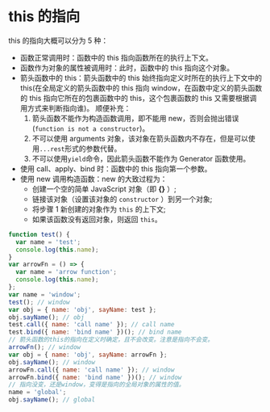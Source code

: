 # this 的指向

this 的指向大概可以分为 5 种：

- 函数正常调用时：函数中的 this 指向函数所在的执行上下文。
- 函数作为对象的属性被调用时：此时，函数中的 this 指向这个对象。
- 箭头函数中的 this：箭头函数中的 this 始终指向定义时所在的执行上下文中的 this(在全局定义的箭头函数中的 this 指向 window，在函数中定义的箭头函数的 this 指向它所在的包裹函数中的 this，这个包裹函数的 this 又需要根据调用方式来判断指向谁)。
  顺便补充：
  1. 箭头函数不能作为构造函数调用，即不能用 new，否则会抛出错误(`function is not a constructor`)。
  2. 不可以使用 arguments 对象，该对象在箭头函数内不存在，但是可以使用`...rest`形式的参数代替。
  3. 不可以使用`yield`命令，因此箭头函数不能作为 Generator 函数使用。
- 使用 call、apply、bind 时：函数中的 this 指向第一个参数。
- 使用 new 调用构造函数：new 的大致过程为：
  - 创建一个空的简单 JavaScript 对象（即 **{}** ）;
  - 链接该对象（设置该对象的 `constructor` ）到另一个对象;
  - 将步骤 1 新创建的对象作为 `this` 的上下文;
  - 如果该函数没有返回对象，则返回 `this`。

```js
function test() {
  var name = 'test';
  console.log(this.name);
}
var arrowFn = () => {
  var name = 'arrow function';
  console.log(this.name);
};
var name = 'window';
test(); // window
var obj = { name: 'obj', sayName: test };
obj.sayName(); // obj
test.call({ name: 'call name' }); // call name
test.bind({ name: 'bind name' })(); // bind name
// 箭头函数的this的指向在定义时确定，且不会改变。注意是指向不会变。
arrowFn(); // window
var obj = { name: 'obj', sayName: arrowFn };
obj.sayName(); // window
arrowFn.call({ name: 'call name' }); // window
arrowFn.bind({ name: 'bind name' })(); // window
// 指向没变，还是window，变得是指向的全局对象的属性的值。
name = 'global';
obj.sayName(); // global
```
